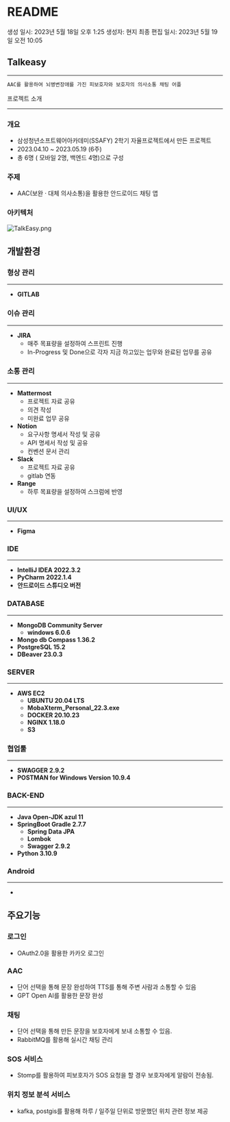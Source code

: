 # README

생성 일시: 2023년 5월 18일 오후 1:25
생성자: 현지
최종 편집 일시: 2023년 5월 19일 오전 10:05

## Talkeasy

---

```jsx
AAC를 활용하여 뇌병변장애를 가진 피보호자와 보호자의 의사소통 채팅 어플
```

프로젝트 소개

---

### 개요

- 삼성청년소프트웨어아카데미(SSAFY) 2학기 자율프로젝트에서 만든 프로젝트
- 2023.04.10  ~ 2023.05.19 (6주)
- 총 6명 ( 모바일 2명, 백엔드 4명)으로 구성

### 주제

- AAC(보완 · 대체 의사소통)을 활용한 안드로이드 채팅 앱

### 아키텍처

![TalkEasy.png](README%205f7019dd145d4750a93f23d34927afe1/TalkEasy.png)

## 개발환경

### 형상 관리

---

- **GITLAB**

### 이슈 관리

---

- **JIRA**
    - 매주 목표량을 설정하여 스프린트 진행
    - In-Progress 및 Done으로 각자 지금 하고있는 업무와 완료된 업무를 공유

### 소통 관리

---

- **Mattermost**
    - 프로젝트 자료 공유
    - 의견 작성
    - 미완료 업무 공유
- **Notion**
    - 요구사항 명세서 작성 및 공유
    - API 명세서 작성 및 공유
    - 컨벤션 문서 관리
- **Slack**
    - 프로젝트 자료 공유
    - gitlab 연동
- **Range**
    - 하루 목표량을 설정하여 스크럼에 반영

### UI/UX

---

- **Figma**

### IDE

---

- **IntelliJ IDEA 2022.3.2**
- **PyCharm** **2022.1.4**
- **안드로이드 스튜디오 버전**

### DATABASE

---

- **MongoDB Community Server**
    - **windows 6.0.6**
- **Mongo db Compass 1.36.2**
- **PostgreSQL 15.2**
- **DBeaver 23.0.3**

### SERVER

---

- **AWS EC2**
    - **UBUNTU 20.04 LTS**
    - **MobaXterm_Personal_22.3.exe**
    - **DOCKER 20.10.23**
    - **NGINX 1.18.0**
    - **S3**

### 협업툴

---

- **SWAGGER 2.9.2**
- **POSTMAN for Windows Version 10.9.4**

### BACK-END

---

- **Java Open-JDK azul 11**
- **SpringBoot Gradle 2.7.7**
    - **Spring Data JPA**
    - **Lombok**
    - **Swagger 2.9.2**
- **Python 3.10.9**

### Android

---

- 

## 주요기능

### 로그인

- OAuth2.0을 활용한 카카오 로그인

### AAC

- 단어 선택을 통해 문장 완성하여 TTS를 통해 주변 사람과 소통할 수 있음
- GPT Open AI를 활용한 문장 완성

### 채팅

- 단어 선택을 통해 만든 문장을 보호자에게 보내 소통할 수 있음.
- RabbitMQ를 활용해 실시간 채팅 관리

### SOS 서비스

- Stomp를 활용하여 피보호자가 SOS 요청을 할 경우 보호자에게 알람이 전송됨.

  

### 위치 정보 분석 서비스

- kafka, postgis를 활용해 하루 / 일주일 단위로 방문했던 위치 관련 정보 제공